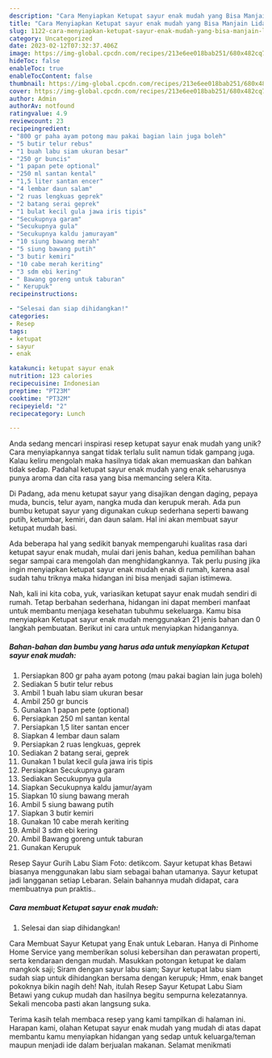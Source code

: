 ```yaml
---
description: "Cara Menyiapkan Ketupat sayur enak mudah yang Bisa Manjain Lidah"
title: "Cara Menyiapkan Ketupat sayur enak mudah yang Bisa Manjain Lidah"
slug: 1122-cara-menyiapkan-ketupat-sayur-enak-mudah-yang-bisa-manjain-lidah
category: Uncategorized
date: 2023-02-12T07:32:37.406Z
image: https://img-global.cpcdn.com/recipes/213e6ee018bab251/680x482cq70/ketupat-sayur-enak-mudah-foto-resep-utama.jpg
hideToc: false
enableToc: true
enableTocContent: false
thumbnail: https://img-global.cpcdn.com/recipes/213e6ee018bab251/680x482cq70/ketupat-sayur-enak-mudah-foto-resep-utama.jpg
cover: https://img-global.cpcdn.com/recipes/213e6ee018bab251/680x482cq70/ketupat-sayur-enak-mudah-foto-resep-utama.jpg
author: Admin
authorAv: notfound
ratingvalue: 4.9
reviewcount: 23
recipeingredient:
- "800 gr paha ayam potong mau pakai bagian lain juga boleh"
- "5 butir telur rebus"
- "1 buah labu siam ukuran besar"
- "250 gr buncis"
- "1 papan pete optional"
- "250 ml santan kental"
- "1,5 liter santan encer"
- "4 lembar daun salam"
- "2 ruas lengkuas geprek"
- "2 batang serai geprek"
- "1 bulat kecil gula jawa iris tipis"
- "Secukupnya garam"
- "Secukupnya gula"
- "Secukupnya kaldu jamurayam"
- "10 siung bawang merah"
- "5 siung bawang putih"
- "3 butir kemiri"
- "10 cabe merah keriting"
- "3 sdm ebi kering"
- " Bawang goreng untuk taburan"
- " Kerupuk"
recipeinstructions:

- "Selesai dan siap dihidangkan!"
categories:
- Resep
tags:
- ketupat
- sayur
- enak

katakunci: ketupat sayur enak 
nutrition: 123 calories
recipecuisine: Indonesian
preptime: "PT23M"
cooktime: "PT32M"
recipeyield: "2"
recipecategory: Lunch

---
```





Anda sedang mencari inspirasi resep ketupat sayur enak mudah yang unik? Cara menyiapkannya sangat tidak terlalu sulit namun tidak gampang juga. Kalau keliru mengolah maka hasilnya tidak akan memuaskan dan bahkan tidak sedap. Padahal ketupat sayur enak mudah yang enak seharusnya punya aroma dan cita rasa yang bisa memancing selera Kita.





Di Padang, ada menu ketupat sayur yang disajikan dengan daging, pepaya muda, buncis, telur ayam, nangka muda dan kerupuk merah. Ada pun bumbu ketupat sayur yang digunakan cukup sederhana seperti bawang putih, ketumbar, kemiri, dan daun salam. Hal ini akan membuat sayur ketupat mudah basi.

Ada beberapa hal yang sedikit banyak mempengaruhi kualitas rasa dari ketupat sayur enak mudah, mulai dari jenis bahan, kedua pemilihan bahan segar sampai cara mengolah dan menghidangkannya. Tak perlu pusing jika ingin menyiapkan ketupat sayur enak mudah enak di rumah, karena asal sudah tahu triknya maka hidangan ini bisa menjadi sajian istimewa.






Nah, kali ini kita coba, yuk, variasikan ketupat sayur enak mudah sendiri di rumah. Tetap berbahan sederhana, hidangan ini dapat memberi manfaat untuk membantu menjaga kesehatan tubuhmu sekeluarga. Kamu bisa menyiapkan Ketupat sayur enak mudah menggunakan 21 jenis bahan dan 0 langkah pembuatan. Berikut ini cara untuk menyiapkan hidangannya.

<!--inarticleads1-->

##### Bahan-bahan dan bumbu yang harus ada untuk menyiapkan Ketupat sayur enak mudah:

1. Persiapkan 800 gr paha ayam potong (mau pakai bagian lain juga boleh)
1. Sediakan 5 butir telur rebus
1. Ambil 1 buah labu siam ukuran besar
1. Ambil 250 gr buncis
1. Gunakan 1 papan pete (optional)
1. Persiapkan 250 ml santan kental
1. Persiapkan 1,5 liter santan encer
1. Siapkan 4 lembar daun salam
1. Persiapkan 2 ruas lengkuas, geprek
1. Sediakan 2 batang serai, geprek
1. Gunakan 1 bulat kecil gula jawa iris tipis
1. Persiapkan Secukupnya garam
1. Sediakan Secukupnya gula
1. Siapkan Secukupnya kaldu jamur/ayam
1. Siapkan 10 siung bawang merah
1. Ambil 5 siung bawang putih
1. Siapkan 3 butir kemiri
1. Gunakan 10 cabe merah keriting
1. Ambil 3 sdm ebi kering
1. Ambil  Bawang goreng untuk taburan
1. Gunakan  Kerupuk


Resep Sayur Gurih Labu Siam Foto: detikcom. Sayur ketupat khas Betawi biasanya menggunakan labu siam sebagai bahan utamanya. Sayur ketupat jadi langganan setiap Lebaran. Selain bahannya mudah didapat, cara membuatnya pun praktis.. 

<!--inarticleads2-->

##### Cara membuat Ketupat sayur enak mudah:


1. Selesai dan siap dihidangkan!

Cara Membuat Sayur Ketupat yang Enak untuk Lebaran. Hanya di Pinhome Home Service yang memberikan solusi kebersihan dan perawatan properti, serta kendaraan dengan mudah. Masukkan potongan ketupat ke dalam mangkok saji; Siram dengan sayur labu siam; Sayur ketupat labu siam sudah siap untuk dihidangkan bersama dengan kerupuk; Hmm, enak banget pokoknya bikin nagih deh! Nah, itulah Resep Sayur Ketupat Labu Siam Betawi yang cukup mudah dan hasilnya begitu sempurna kelezatannya. Sekali mencoba pasti akan langsung suka. 

Terima kasih telah membaca resep yang kami tampilkan di halaman ini. Harapan kami, olahan Ketupat sayur enak mudah yang mudah di atas dapat membantu kamu menyiapkan hidangan yang sedap untuk keluarga/teman maupun menjadi ide dalam berjualan makanan. Selamat menikmati
